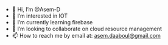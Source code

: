 - 👋 Hi, I’m @Asem-D
- 👀 I’m interested in IOT
- 🌱 I’m currently learning firebase
- 💞️ I’m looking to collaborate on cloud resource management
- 📫 How to reach me by email at: asem.daaboul@gmail.com

<!---
Asem-D/Asem-D is a ✨ special ✨ repository because its `README.md` (this file) appears on your GitHub profile.
You can click the Preview link to take a look at your changes.
--->
